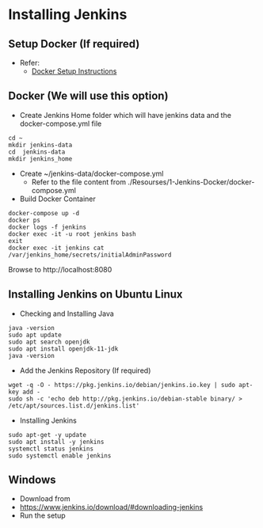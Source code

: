 # Installing Jenkins
## Setup Docker (If required)
- Refer:
  - [Docker Setup Instructions](6-Docker/001-Setup-Docker.md)

## Docker (We will use this option)
- Create Jenkins Home folder which will have jenkins data and the docker-compose.yml file
```
cd ~
mkdir jenkins-data
cd  jenkins-data
mkdir jenkins_home
```
- Create ~/jenkins-data/docker-compose.yml
  - Refer to the file content from ./Resourses/1-Jenkins-Docker/docker-compose.yml
- Build Docker Container
```
docker-compose up -d
docker ps
docker logs -f jenkins
docker exec -it -u root jenkins bash
exit
docker exec -it jenkins cat /var/jenkins_home/secrets/initialAdminPassword
```

Browse to http://localhost:8080

## Installing Jenkins on Ubuntu Linux
 - Checking and Installing Java
```
java -version
sudo apt update
sudo apt search openjdk
sudo apt install openjdk-11-jdk
java -version
```

- Add the Jenkins Repository (If required)
```
wget -q -O - https://pkg.jenkins.io/debian/jenkins.io.key | sudo apt-key add -
sudo sh -c 'echo deb http://pkg.jenkins.io/debian-stable binary/ > /etc/apt/sources.list.d/jenkins.list'
```


- Installing Jenkins
```
sudo apt-get -y update
sudo apt install -y jenkins
systemctl status jenkins
sudo systemctl enable jenkins
```

## Windows
 - Download from
  - https://www.jenkins.io/download/#downloading-jenkins
 - Run the setup
